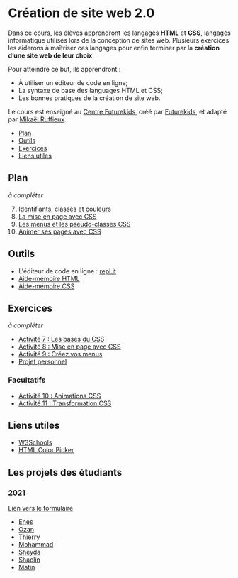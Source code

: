 # Création de site web 2.0

Dans ce cours, les élèves apprendront les langages **HTML** et **CSS**, langages informatique utilisés lors de la conception de sites web. Plusieurs exercices les aiderons à maîtriser ces langages pour enfin terminer par la **création d’une site web de leur choix**.

Pour atteindre ce but, ils apprendront :

- À utiliser un éditeur de code en ligne;
- La syntaxe de base des languages HTML et CSS;
- Les bonnes pratiques de la création de site web.

Le cours est enseigné au <a href="https://futurekids.io/contact/fr" target="_blank">Centre Futurekids</a>, créé par <a href="https://futurekids.io/" target="_blank">Futurekids</a>, et adapté par <a href="https://redox-prod.ch" target="_blank">Mikaël Ruffieux</a>.

- [Plan](#plan)
- [Outils](#outils)
- [Exercices](#exercices)
- [Liens utiles](#liens-utiles)

## Plan

*à compléter*

<!--
1. [Introduction au web + création de comptes repl.it](https://futurekids-io.github.io/6.011-creation-de-site-web-2.0/cours1/#1)<br/>
   1.1. Intro aide-mémoire<br/>
   1.2. Mon premier fichier HTML – Hello World<br/>
2. Mise en page - intro aux balises de formatage
3. Mise en page – listes et tableaux
4. Exercice HTML récapitulatif
5. Exercice HTML récapitulatif
6. Introduction au CSS
-->
7. [Identifiants, classes et couleurs](https://futurekids-io.github.io/6.011-creation-de-site-web-2.0/cours7/#1)
8. [La mise en page avec CSS](https://futurekids-io.github.io/6.011-creation-de-site-web-2.0/cours8/#1)
9. [Les menus et les pseudo-classes CSS](https://futurekids-io.github.io/6.011-creation-de-site-web-2.0/cours9/#1)
10. [Animer ses pages avec CSS](https://futurekids-io.github.io/6.011-creation-de-site-web-2.0/cours10/#1)

## Outils

- L'éditeur de code en ligne : [repl.it](https://repl.it/)
- [Aide-mémoire HTML](/aide-memoire/html)
- [Aide-mémoire CSS](/aide-memoire/css)

## Exercices

*à compléter*

<!-- 
- [Activité 1 : ](/exercices/activite01) 
- [Activité 2 : ](/exercices/activite02)
- [Activité 3 : ](/exercices/activite03) 
- [Activité 4 : ](/exercices/activite04) 
- [Activité 5 : ](/exercices/activite05) 
- [Activité 6 : ](/exercices/activite06) 
-->
- [Activité 7 : Les bases du CSS](/exercices/activite07)
- [Activité 8 : Mise en page avec CSS](/exercices/activite08) 
- [Activité 9 : Créez vos menus](/exercices/activite09) 
- [Projet personnel](/exercices/projetpersonnel)

### Facultatifs

- [Activité 10 :  Animations CSS](/exercices/activite10)
- [Activité 11 : Transformation CSS](/exercices/activite11)

## Liens utiles

- [W3Schools](https://www.w3schools.com/)
- [HTML Color Picker](https://www.w3schools.com/colors/colors_picker.asp)

## Les projets des étudiants

### 2021

[Lien vers le formulaire](https://docs.google.com/forms/d/e/1FAIpQLSfk-7oGOEKbNG5534tQYfX6uz3Mgw1t_CzvXht5ad717Eq4wQ/viewform)

- [Enes](https://enes-projet.enesilenk.repl.co)
- [Ozan](https://projet-ozan.ozandadevren.repl.co)
- [Thierry](https://projetthierry.thierryhenri.repl.co)
- [Mohammad](https://mohamad-premiere.futurekids.repl.co)
- [Sheyda](https://projet-sheyda.sheyda1381sh.repl.co)
- [Shaolin](https://Wiki-GW2-V100.shaolin2006.repl.co)
- [Matin](https://projetMatin.eliot0.repl.co)
